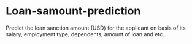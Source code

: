 # Loan-samount-prediction
Predict the loan sanction amount (USD) for the applicant on basis of its salary, employment type, dependents, amount of loan and etc..
